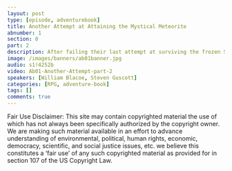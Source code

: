 ```yaml
---
layout: post
type: [episode, adventurebook]
title: Another Attempt at Attaining the Mystical Meteorite
abnumber: 1
section: 0
part: 2
description: After failing their last attempt at surviving the frozen Sahara, Steve and William restart the adventure story "Heart of Ice". This time reversing their roles of reader and decider, they follow a differnt path of treachery and peril, this time as an explorer character. Will they achieve their goal of staying alive for an entire episode, or will they have to cheat and undo some of the decisions that led them to unexpected death along their way to the lost city of Du-En?
image: /images/banners/ab01banner.jpg
audio: s1!4252b
video: Ab01-Another-Attempt-part-2
speakers: [William Blacoe, Steven Guscott]
categories: [RPG, adventure-book]
tags: []
comments: true
---
```

Fair Use Disclaimer:
This site may contain copyrighted material the use of which has not always been specifically authorized by the copyright owner. We are making such material available in an effort to advance understanding of environmental, political, human rights, economic, democracy, scientific, and social justice issues, etc. we believe this constitutes a ‘fair use’ of any such copyrighted material as provided for in section 107 of the US Copyright Law.